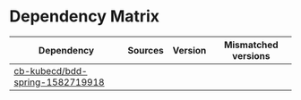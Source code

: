 # Dependency Matrix

Dependency | Sources | Version | Mismatched versions
---------- | ------- | ------- | -------------------
[cb-kubecd/bdd-spring-1582719918](https://github.com/cb-kubecd/bdd-spring-1582719918.git) |  | []() | 
